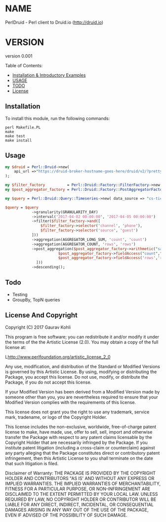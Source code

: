 # NAME

PerlDruid - Perl client to Druid.io (http://druid.io)

# VERSION

version 0.001

Table of Contents:

- [Installation & Introductory Examples](#installation)
- [USAGE](#usage)
- [TODO](#todo)
- [License](#license)

Installation
------------

To install this module, run the following commands:

	perl Makefile.PL
	make
	make test
	make install


Usage
------------

```perl
my $druid = Perl::Druid->new(
	api_url =>"https://druid-broker-hostname-goes-here/druid/v2/?pretty"
);

my $filter_factory          = Perl::Druid::Factory::FilterFactory->new();
my $post_aggregator_factory = Perl::Druid::Factory::PostAggregatorFactory->new();

my $query = Perl::Druid::Query::Timeseries->new( data_source => "cs-tickets-v1") ;

$query = $query
			->granularity(GRANULARITY_DAY)
			->interval('2017-04-02 00:00:00', '2017-04-05 00:00:00')
            ->filter($filter_factory->and([
				$filter_factory->selector('channel', 'phone'),
				$filter_factory->selector('source', 'guest')
		   	]))
	        ->aggregation(AGGREGATOR_LONG_SUM, 'count', 'count')
	        ->aggregation(AGGREGATOR_COUNT, 'rows', 'rows')
	        ->post_aggregation($post_aggregator_factory->arithmetic("sample_divide",POSTAGGREGATOR_DIVIDE,[
                        $post_aggregator_factory->fieldAccess("count","count"),
                        $post_aggregator_factory->fieldAccess('rows','rows')
              ]))
            ->descending();
```

Todo
------------
* Testing
* GroupBy, TopN queries


License And Copyright
------------

Copyright (C) 2017 Gaurav Kohli

This program is free software; you can redistribute it and/or modify it
under the terms of the the Artistic License (2.0). You may obtain a
copy of the full license at:

L<http://www.perlfoundation.org/artistic_license_2_0>

Any use, modification, and distribution of the Standard or Modified
Versions is governed by this Artistic License. By using, modifying or
distributing the Package, you accept this license. Do not use, modify,
or distribute the Package, if you do not accept this license.

If your Modified Version has been derived from a Modified Version made
by someone other than you, you are nevertheless required to ensure that
your Modified Version complies with the requirements of this license.

This license does not grant you the right to use any trademark, service
mark, tradename, or logo of the Copyright Holder.

This license includes the non-exclusive, worldwide, free-of-charge
patent license to make, have made, use, offer to sell, sell, import and
otherwise transfer the Package with respect to any patent claims
licensable by the Copyright Holder that are necessarily infringed by the
Package. If you institute patent litigation (including a cross-claim or
counterclaim) against any party alleging that the Package constitutes
direct or contributory patent infringement, then this Artistic License
to you shall terminate on the date that such litigation is filed.

Disclaimer of Warranty: THE PACKAGE IS PROVIDED BY THE COPYRIGHT HOLDER
AND CONTRIBUTORS "AS IS' AND WITHOUT ANY EXPRESS OR IMPLIED WARRANTIES.
THE IMPLIED WARRANTIES OF MERCHANTABILITY, FITNESS FOR A PARTICULAR
PURPOSE, OR NON-INFRINGEMENT ARE DISCLAIMED TO THE EXTENT PERMITTED BY
YOUR LOCAL LAW. UNLESS REQUIRED BY LAW, NO COPYRIGHT HOLDER OR
CONTRIBUTOR WILL BE LIABLE FOR ANY DIRECT, INDIRECT, INCIDENTAL, OR
CONSEQUENTIAL DAMAGES ARISING IN ANY WAY OUT OF THE USE OF THE PACKAGE,
EVEN IF ADVISED OF THE POSSIBILITY OF SUCH DAMAGE.